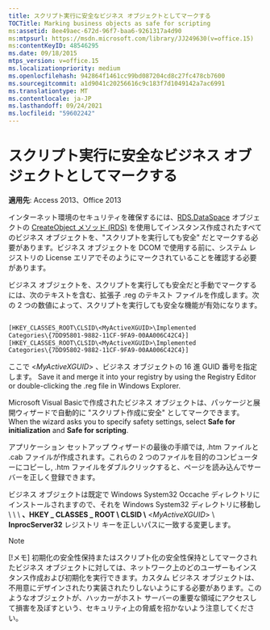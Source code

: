 ```yaml
---
title: スクリプト実行に安全なビジネス オブジェクトとしてマークする
TOCTitle: Marking business objects as safe for scripting
ms:assetid: 8ee49aec-672d-96f7-baa6-9261317a4d90
ms:mtpsurl: https://msdn.microsoft.com/library/JJ249630(v=office.15)
ms:contentKeyID: 48546295
ms.date: 09/18/2015
mtps_version: v=office.15
ms.localizationpriority: medium
ms.openlocfilehash: 942864f1461cc99bd087204cd8c27fc478cb7600
ms.sourcegitcommit: a1d9041c20256616c9c183f7d1049142a7ac6991
ms.translationtype: MT
ms.contentlocale: ja-JP
ms.lasthandoff: 09/24/2021
ms.locfileid: "59602242"
---
```

# <a name="marking-business-objects-as-safe-for-scripting"></a>スクリプト実行に安全なビジネス オブジェクトとしてマークする

**適用先**: Access 2013、Office 2013

インターネット環境のセキュリティを確保するには、[RDS.DataSpace](dataspace-object-rds.md) オブジェクトの [CreateObject メソッド (RDS)](createobject-method-rds.md) を使用してインスタンス作成されたすべてのビジネス オブジェクトを、"スクリプトを実行しても安全" だとマークする必要があります。ビジネス オブジェクトを DCOM で使用する前に、システム レジストリの License エリアでそのようにマークされていることを確認する必要があります。

ビジネス オブジェクトを、スクリプトを実行しても安全だと手動でマークするには、次のテキストを含む、拡張子 .reg のテキスト ファイルを作成します。次の 2 つの数値によって、スクリプトを実行しても安全な機能が有効になります。

```vb 
 
[HKEY_CLASSES_ROOT\CLSID\<MyActiveXGUID>\Implemented 
Categories\{7DD95801-9882-11CF-9FA9-00AA006C42C4}] 
[HKEY_CLASSES_ROOT\CLSID\<MyActiveXGUID>\Implemented 
Categories\{7DD95802-9882-11CF-9FA9-00AA006C42C4}] 
```

ここで \<*MyActiveXGUID*\> 、ビジネス オブジェクトの 16 進 GUID 番号を指定します。 Save it and merge it into your registry by using the Registry Editor or double-clicking the .reg file in Windows Explorer.

Microsoft Visual Basicで作成されたビジネス オブジェクトは、パッケージと展開ウィザードで自動的に "スクリプト作成に安全" としてマークできます。 When the wizard asks you to specify safety settings, select **Safe for initialization** and **Safe for scripting**.

アプリケーション セットアップ ウィザードの最後の手順では, .htm ファイルと .cab ファイルが作成されます。これらの 2 つのファイルを目的のコンピューターにコピーし, .htm ファイルをダブルクリックすると、ページを読み込んでサーバーを正しく登録できます。

ビジネス オブジェクトは既定で Windows System32 Occache ディレクトリにインストールされますので、それを Windows System32 ディレクトリに移動し \\ \\ \\ **、HKEY \_ CLASSES \_ ROOT \\ CLSID \\** \<*MyActiveXGUID*\> \\ **InprocServer32** レジストリ キーを正しいパスに一致する変更します。


> [!NOTE]
> [!メモ] 初期化の安全性保持またはスクリプト化の安全性保持としてマークされたビジネス オブジェクトに対しては、ネットワーク上のどのユーザーもインスタンス作成および初期化を実行できます。カスタム ビジネス オブジェクトは、不用意にデザインされたり実装されたりしないようにする必要があります。このようなオブジェクトが、ハッカーがホスト サーバーの重要な領域にアクセスして損害を及ぼすという、セキュリティ上の脅威を招かないよう注意してください。


